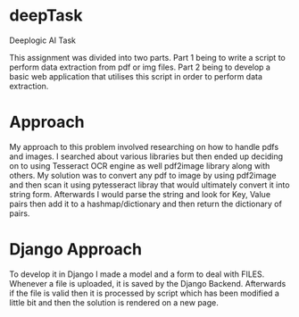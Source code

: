 # deepTask
Deeplogic AI Task

This assignment was divided into two parts.
Part 1 being to write a script to perform data extraction from pdf or img files.
Part 2 being to develop a basic web application that utilises this script in order to perform data extraction.

# Approach
My approach to this problem involved researching on how to handle pdfs and images. I searched about various libraries but then ended up deciding on to using Tesseract OCR engine as well pdf2image library along with others.
My solution was to convert any pdf to image by using pdf2image and then scan it using pytesseract libray that would ultimately convert it into string form.
Afterwards I would parse the string and look for Key, Value pairs then add it to a hashmap/dictionary and then return the dictionary of pairs.

# Django Approach
To develop it in Django I made a model and a form to deal with FILES.
Whenever a file is uploaded, it is saved by the Django Backend.
Afterwards if the file is valid then it is processed by script which has been modified a little bit and then the solution is rendered on a new page.


